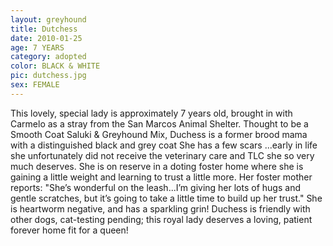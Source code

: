 ```yaml
---
layout: greyhound
title: Dutchess
date: 2010-01-25
age: 7 YEARS
category: adopted
color: BLACK & WHITE
pic: dutchess.jpg
sex: FEMALE
---
```


This lovely, special lady is approximately 7 years old, brought in with Carmelo as a stray from the San Marcos Animal
Shelter.  Thought to be a Smooth Coat Saluki & Greyhound Mix, Duchess is a former brood mama with a distinguished black
and grey coat  She has a few scars ...early in life she unfortunately did not receive the veterinary care and TLC she so
very much deserves.  She is on reserve in a doting foster home where she is gaining a little weight and learning to
trust a little more.  Her foster mother reports: "She’s wonderful on the leash...I’m giving her lots of hugs and gentle
scratches, but it’s going to take a little time to build up her trust."  She is heartworm negative, and has a sparkling
grin!  Duchess is friendly with other dogs, cat-testing pending; this royal lady deserves a loving, patient forever home
fit for a queen!

